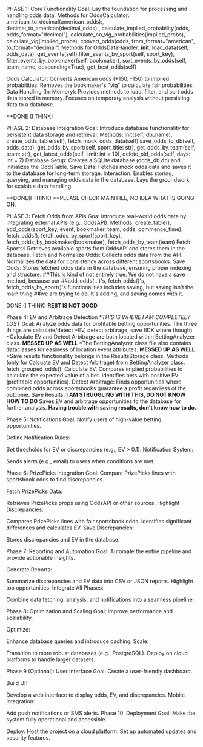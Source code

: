 PHASE 1: Core Functionality
Goal: Lay the foundation for processing and handling odds data.
Methods for OddsCalculator: american_to_decimal(american_odds):,
                            decimal_to_american(decimal_odds):,
                            calculate_implied_probability(odds, odds_format="decimal"),
                            calculate_no_vig_probabilities(implied_probs),
                            calculate_vig(implied_probs),
                            convert_odds(odds, from_format="american", to_format="decimal")
Methods for OddsDataHandler: __init__, load_data(self, odds_data), get_events(self)
                            filter_events_by_sport(self, sport_key),
                            filter_events_by_bookmaker(self, bookmaker),
                            sort_events_by_odds(self, team_name, descending=True),
                            get_best_odds(self)

Odds Calculator:
Converts American odds (+150, -150) to implied probabilities.
Removes the bookmaker's "vig" to calculate fair probabilities.
Data Handling (In-Memory):
Provides methods to load, filter, and sort odds data stored in memory.
Focuses on temporary analysis without persisting data to a database.

**DONE (I THINK)


PHASE 2: Database Integration
Goal: Introduce database functionality for persistent data storage and retrieval.
Methods: init(self, db_name), create_odds_table(self), fetch_mock_odds_data(self)
          save_odds_to_db(self, odds_data), get_odds_by_sport(self, sport_title: str),
          get_odds_by_team(self, team: str), get_latest_odds(self, limit: int = 10),
          delete_old_odds(self, days: int = 7)
Database Setup:
Creates a SQLite database (odds_db.db) and initializes the OddsTable.
Save Data:
Fetches mock odds data and saves it to the database for long-term storage.
Interaction:
Enables storing, querying, and managing odds data in the database.
Lays the groundwork for scalable data handling.

**DONE(I THINK)
**PLEASE CHECK MAIN FILE, NO IDEA WHAT IS GOING ON.


PHASE 3: Fetch Odds from APIs
Goa: Introduce real-world odds data by integrating external APIs (e.g., OddsAPI).
Methods: create_table(), add_odds(sport_key, event, bookmaker, team, odds, commence_time),
        fetch_odds(), fetch_odds_by_sport(sport_key), fetch_odds_by_bookmaker(bookmaker),
        fetch_odds_by_team(team)
Fetch Sports:l
  Retrieves available sports from OddsAPI and stores them in the database.
Fetch and Normalize Odds:
  Collects odds data from the API.
  Normalizes the data for consistency across different sportsbooks.
Save Odds:
  Stores fetched odds data in the database, ensuring proper indexing and structure.
##This is kind of not entirely true. We do not have a save method, because our
##add_odds(...)'s, fetch_odds()'s, fetch_odds_by_sport()'s functionalities includes saving, but saving isn't the main thing
##we are trying to do. It's adding, and saving comes with it.

DONE (I THINK)
**REST IS NOT GOOD**








Phase 4: EV and Arbitrage Detection **THIS IS WHERE I AM COMPLETELY LOST*
Goal: Analyze odds data for profitable betting opportunities.
      The three things are calculate/detect +EV, detect arbitrage, save (IDK where though)
      *Calculate EV and Detect Arbitrage are both located within BettingAnalyzer class. **MESSED UP AS WELL**
      *The BettingAnalyzer class file also contains dataclasses for easiness of location event attributes. **MESSED UP AS WELL**
      *Save results functionality belongs in the ResultsStorage class.
Methods (only for Calcuate EV and Detect Arbitrage) from BettingAnalyzer class:
    fetch_grouped_odds(),
Calculate EV:
  Compares implied probabilities to calculate the expected value of a bet.
  Identifies bets with positive EV (profitable opportunities).
Detect Arbitrage:
    Finds opportunities where combined odds across sportsbooks guarantee a profit regardless of the outcome.
Save Results: **I AM STRUGGLING WITH THIS, DO NOT KNOW HOW TO DO**
  Saves EV and arbitrage opportunities to the database for further analysis.
**Having trouble with saving results, don't know how to do.**



Phase 5: Notifications
Goal: Notify users of high-value betting opportunities.

Define Notification Rules:

Set thresholds for EV or discrepancies (e.g., EV > 0.1).
Notification System:

Sends alerts (e.g., email) to users when conditions are met.


Phase 6: PrizePicks Integration
Goal: Compare PrizePicks lines with sportsbook odds to find discrepancies.

Fetch PrizePicks Data:

Retrieves PrizePicks props using OddsAPI or other sources.
Highlight Discrepancies:

Compares PrizePicks lines with fair sportsbook odds.
Identifies significant differences and calculates EV.
Save Discrepancies:

Stores discrepancies and EV in the database.


Phase 7: Reporting and Automation
Goal: Automate the entire pipeline and provide actionable insights.

Generate Reports:

Summarize discrepancies and EV data into CSV or JSON reports.
Highlight top opportunities.
Integrate All Phases:

Combine data fetching, analysis, and notifications into a seamless pipeline.


Phase 8: Optimization and Scaling
Goal: Improve performance and scalability.

Optimize:

Enhance database queries and introduce caching.
Scale:

Transition to more robust databases (e.g., PostgreSQL).
Deploy on cloud platforms to handle larger datasets.


Phase 9 (Optional): User Interface
Goal: Create a user-friendly dashboard.

Build UI:

Develop a web interface to display odds, EV, and discrepancies.
Mobile Integration:

Add push notifications or SMS alerts.
Phase 10: Deployment
Goal: Make the system fully operational and accessible.

Deploy:
Host the project on a cloud platform.
Set up automated updates and security features.









